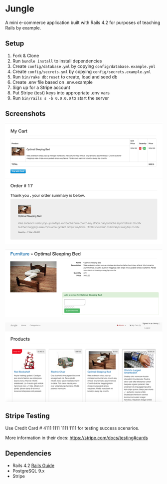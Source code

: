 # Jungle

A mini e-commerce application built with Rails 4.2 for purposes of teaching Rails by example.

## Setup

1. Fork & Clone
2. Run `bundle install` to install dependencies
3. Create `config/database.yml` by copying `config/database.example.yml`
4. Create `config/secrets.yml` by copying `config/secrets.example.yml`
5. Run `bin/rake db:reset` to create, load and seed db
6. Create .env file based on .env.example
7. Sign up for a Stripe account
8. Put Stripe (test) keys into appropriate .env vars
9. Run `bin/rails s -b 0.0.0.0` to start the server

## Screenshots

!["Screenshot 1"](https://github.com/LorenzoDyce/jungle-rails/blob/master/docs/Screen%20Shot%202018-10-16%20at%2010.02.25%20PM.png?raw=true)
!["Screenshot 2"](https://github.com/LorenzoDyce/jungle-rails/blob/master/docs/Screen%20Shot%202018-10-16%20at%2010.03.26%20PM.png?raw=true)

!["Screenshot 3"](https://github.com/LorenzoDyce/jungle-rails/blob/master/docs/Screen%20Shot%202018-10-16%20at%2010.14.34%20PM.png?raw=true)

!["Screenshot 4"](https://github.com/LorenzoDyce/jungle-rails/blob/master/docs/Screen%20Shot%202018-10-16%20at%209.59.25%20PM.png?raw=true)

## Stripe Testing

Use Credit Card # 4111 1111 1111 1111 for testing success scenarios.

More information in their docs: <https://stripe.com/docs/testing#cards>

## Dependencies

- Rails 4.2 [Rails Guide](http://guides.rubyonrails.org/v4.2/)
- PostgreSQL 9.x
- Stripe
